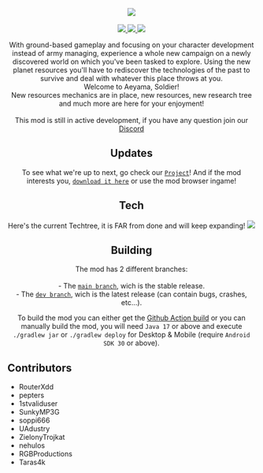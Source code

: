 <div align="center">
<img src="https://raw.githubusercontent.com/FredyJabe/aeyama/main/src/assets/sprites/logo.png"/>
<br><br>

<a href="https://discord.gg/rNhkswkJst">
    <img src="https://img.shields.io/discord/1061344630987292835?color=287e29&label=Discord&logo=Discord&style=for-the-badge"/>
</a>
<a href="https://github.com/FredyJabe/aeyama/releases/latest">
    <img src="https://img.shields.io/github/downloads/FredyJabe/aeyama/total?color=287e29&logo=github&style=for-the-badge"/>
</a>
<a href="https://github.com/FredyJabe/aeyama/commits/main">
    <img src="https://img.shields.io/github/last-commit/fredyjabe/aeyama?color=287e29&style=for-the-badge"/>
</a>

With ground-based gameplay and focusing on your character development instead of army managing, experience a whole new campaign
on a newly discovered world on which you've been tasked to explore. Using the new planet resources you'll have to rediscover
the technologies of the past to survive and deal with whatever this place throws at you.
<br>
Welcome to Aeyama, Soldier!
<br>
New resources mechanics are in place, new resources, new research tree and much more are here for your enjoyment!
<br><br>
This mod is still in active development, if you have any question join our <a href="https://discord.gg/rNhkswkJst">Discord</a>

## Updates
To see what we're up to next, go check our [`Project`][GithubProject]!
And if the mod interests you, [`download it here`][Download] or use the mod browser ingame!

## Tech
Here's the current Techtree, it is FAR from done and will keep expanding!
<img src="https://raw.githubusercontent.com/FredyJabe/aeyama/main/src/assets/sprites/tech.drawio.png"/>

## Building
The mod has 2 different branches:<br><br>
    - The [`main branch`][BranchMain], wich is the stable release.<br>
    - The [`dev branch`][BranchDev], wich is the latest release (can contain bugs, crashes, etc...).<br>

To build the mod you can either get the [Github Action build][GithubBuild] or you can manually build the mod, you will need `Java 17` or above and execute `./gradlew jar` or `./gradlew deploy` for Desktop & Mobile (require `Android SDK 30` or above).
</div>

## Contributors
<ul>
    <li>RouterXdd</li>
    <li>pepters</li>
    <li>1stvaliduser</li>
    <li>SunkyMP3G</li>
    <li>soppi666</li>
    <li>UAdustry</li>
    <li>ZielonyTrojkat</li>
    <li>nehulos</li>
    <li>RGBProductions</li>
    <li>Taras4k</li>
</ul>

<!--------------------------------------------------------------------------------->

[Logo]: https://raw.githubusercontent.com/FredyJabe/aeyama/main/src/assets/sprites/logo.png

[GithubProject]: https://github.com/users/FredyJabe/projects/2
[GithubBuild]: https://github.com/FredyJabe/aeyama/actions
[BranchMain]: https://github.com/FredyJabe/aeyama/tree/main
[BranchDev]: https://github.com/FredyJabe/aeyama/tree/dev

[Discord]: https://discord.gg/rNhkswkJst
[Download]: https://github.com/FredyJabe/aeyama/releases/latest
[LastCommit]: https://github.com/FredyJabe/aeyama/commits/main

[DiscordBadge]: https://img.shields.io/discord/1061344630987292835?color=287e29&label=Discord&logo=Discord&style=for-the-badge
[DownloadBadge]: https://img.shields.io/github/downloads/FredyJabe/aeyama/total?color=287e29&logo=github&style=for-the-badge
[LastCommitBadge]: https://img.shields.io/github/last-commit/fredyjabe/aeyama?color=287e29&style=for-the-badge